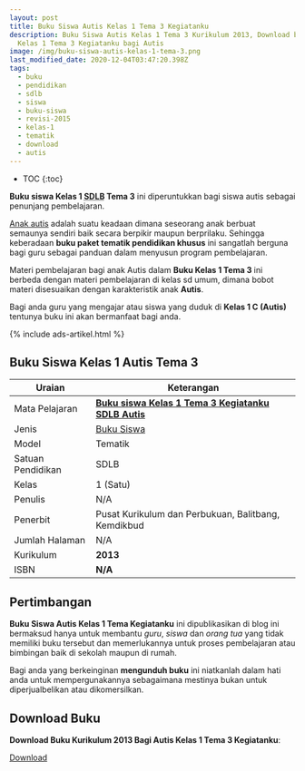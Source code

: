 ```yaml
---
layout: post
title: Buku Siswa Autis Kelas 1 Tema 3 Kegiatanku
description: Buku Siswa Autis Kelas 1 Tema 3 Kurikulum 2013, Download buku
  Kelas 1 Tema 3 Kegiatanku bagi Autis
image: /img/buku-siswa-autis-kelas-1-tema-3.png
last_modified_date: 2020-12-04T03:47:20.398Z
tags:
  - buku
  - pendidikan
  - sdlb
  - siswa
  - buku-siswa
  - revisi-2015
  - kelas-1
  - tematik
  - download
  - autis
---
```


* TOC
{:toc}

**Buku siswa Kelas 1 <abbr title="Sekolah Dasar Luar Biasa">SDLB</abbr> Tema 3** ini diperuntukkan bagi siswa autis sebagai penunjang pembelajaran.

[Anak autis](/teori/apa-itu-autisme) adalah suatu keadaan dimana seseorang anak berbuat semaunya sendiri baik secara berpikir maupun berprilaku. Sehingga keberadaan **buku paket tematik pendidikan khusus** ini sangatlah berguna bagi guru sebagai panduan dalam menyusun program pembelajaran.

Materi pembelajaran bagi anak Autis dalam **Buku Kelas 1 Tema 3** ini berbeda dengan materi pembelajaran di kelas sd umum, dimana bobot materi disesuaikan dengan karakteristik anak **Autis**.

Bagi anda guru yang mengajar atau siswa yang duduk di **Kelas 1 C (Autis)** tentunya buku ini akan bermanfaat bagi anda.

{% include ads-artikel.html %}

## Buku Siswa Kelas 1 Autis Tema 3 

|Uraian|Keterangan|
| --- | --- |
|Mata Pelajaran|<a href="/bse/buku-siswa-autis-kelas-1-tema-3" title="Buku siswa Kelas 1 Tema 3 Kegiatanku SDLB Autis"><strong>Buku siswa Kelas 1 Tema 3 Kegiatanku SDLB Autis</strong></a>|
|Jenis|<a href="/bse" title="Buku Siswa" target="_blank">Buku Siswa</a>|
|Model|Tematik|
|Satuan Pendidikan|SDLB|
|Kelas|1 (Satu)|
|Penulis|N/A|
|Penerbit|Pusat Kurikulum dan Perbukuan, Balitbang, Kemdikbud|
|Jumlah Halaman|N/A|
|Kurikulum|<strong>2013</strong>|
|ISBN|<strong>N/A</strong>|

## Pertimbangan
**Buku Siswa Autis Kelas 1 Tema Kegiatanku** ini dipublikasikan di blog ini bermaksud hanya untuk membantu _guru_, _siswa_ dan _orang tua_ yang tidak memiliki buku tersebut dan memerlukannya untuk proses pembelajaran atau bimbingan baik di sekolah maupun di rumah.

Bagi anda yang berkeinginan <b>mengunduh buku</b> ini niatkanlah dalam hati anda untuk mempergunakannya sebagaimana mestinya bukan untuk diperjualbelikan atau dikomersilkan.
  
## Download Buku
**Download Buku Kurikulum 2013 Bagi Autis Kelas 1 Tema 3 Kegiatanku**:
<p class="center"><a class="button download" href="https://docs.google.com/uc?export=download&id=1HgY9yHi_V0IgMVbNZvh_-cYzr5LARxx-" rel="nofollow" target="_blank" title="Download Buku Siswa Autis Kelas 1 Tema Kegiatanku">Download</a></p>
